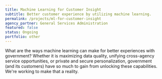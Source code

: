 ```yaml
---
title: Machine Learning for Customer Insight
subtitle: Better customer experience by utilizing machine learning.
permalink: /projects/ml-for-customer-insight
agency_partner: General Services Administration
featured: false
status: Ongoing
portfolio: other 
---
```

<p>
  What are the ways machine learning can make for better experiences with government? Whether it is maximizing data quality, unifying cross-agency service opportunities, or private and secure personalization, government (and its customers) have so much to gain from unlocking these capabilities. We're working to make that a reality. 
</p>
